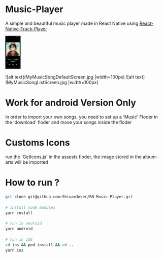 

# Music-Player

A simple and beautiful music player made in React Native using [React-Native-Track-Player](https://react-native-track-player.js.org)


<img src="MyMusicSongDefaultScreen.jpg" width="48">


![alt text](MyMusicSongDefaultScreen.jpg |width=100px)
![alt text](MyMusicSongListScreen.jpg |width=100px)

# Work for android Version Only
In order to import your own songs, you need to set up a 'Music' Floder in the  'download' floder and move your songs inside the floder


# Customs Icons
run the 'GetIcons,js' in the assests floder, the image stored in the album-arts will be imported

# How to run ?

```sh
git clone git@github.com:ShivamJoker/RN-Music-Player.git

# install node modules
yarn install

# run in android
yarn android

# run in iOS
cd ios && pod install && cd ..
yarn ios

```
